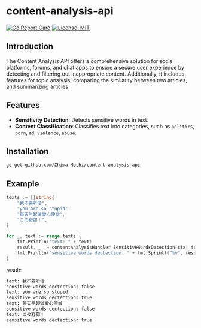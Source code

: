 # content-analysis-api

[![Go Report Card](https://goreportcard.com/badge/github.com/Zhima-Mochi/content-analysis-api)](https://goreportcard.com/report/github.com/Zhima-Mochi/content-analysis-api)
[![License: MIT](https://img.shields.io/badge/License-MIT-yellow.svg)](https://opensource.org/licenses/MIT)

## Introduction
The Content Analysis API offers a comprehensive solution for social platforms, forums, and chat apps to ensure a secure user experience by detecting and filtering out inappropriate content. Additionally, it includes features for topic analysis, comparing the similarity between two articles, and summarizing articles.

## Features

- **Sensitivity Detection**: Detects sensitive words in text.
- **Content Classification**: Classifies text into categories, such as `politics`, `porn`, `ad`, `violence`, `abuse`.

## Installation

```bash
go get github.com/Zhima-Mochi/content-analysis-api
```

## Example

```go
texts := []string{
    "我不要听话",
    "you are so stupid",
    "每天早起做愛心便當",
    "この野郎！",
}

for _, text := range texts {
    fmt.Println("text: " + text)
    result, _ := contentAnalysisHandler.SensitiveWordsDetection(ctx, text)
    fmt.Println("sensitive words dectection: " + fmt.Sprintf("%v", result))
}
```
result:
```bash
text: 我不要听话
sensitive words dectection: false
text: you are so stupid
sensitive words dectection: true
text: 每天早起做愛心便當
sensitive words dectection: false
text: この野郎！
sensitive words dectection: true
```
